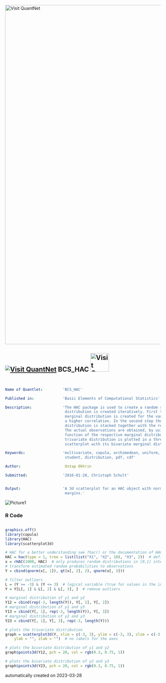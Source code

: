 [<img src="https://github.com/QuantLet/Styleguide-and-FAQ/blob/master/pictures/banner.png" width="1100" alt="Visit QuantNet">](http://quantlet.de/)

## [<img src="https://github.com/QuantLet/Styleguide-and-FAQ/blob/master/pictures/qloqo.png" alt="Visit QuantNet">](http://quantlet.de/) **BCS_HAC** [<img src="https://github.com/QuantLet/Styleguide-and-FAQ/blob/master/pictures/QN2.png" width="60" alt="Visit QuantNet 2.0">](http://quantlet.de/)

```yaml


Name of Quantlet:         'BCS_HAC'

Published in:             'Basic Elements of Computational Statistics'

Description:              'The HAC package is used to create a random sample. The
                           distribution is created iteratively. First the bivariate
                           marginal distribution is created for the variables, which have
                           a higher correlation. In the second step the bivariate marginal
                           distribution is stacked together with the remaining variable.
                           The actual observations are obtained, by using the quantile
                           function of the respective marginal distribution. The
                           trivariate distribution is plotted in a three dimensional
                           scatterplot with its bivariate marginal distributions.'

Keywords:                 'multivariate, copula, archimedean, uniform, gumbel, HAC, normal,
                           student, distribution, pdf, cdf'

Author:                    Ostap Okhrin

Submitted:                '2016-01-28, Christoph Schult'


Output:                   'A 3d scatterplot for an HAC object with normally and t distributed
                           margins.'

```

![Picture1](BCS_HAC.png)

### R Code
```r

graphics.off()
library(copula)
library(HAC)
library(scatterplot3d)

# HAC for a better understanding see ?hac() or the documentation of HAC
HAC = hac(type = 1, tree = list(list("X1", "X2", 10), "X3", 2))  # defines the structure of the object
x = rHAC(1000, HAC)  # only produces random distributions in [0,1] interval
# transform estimated random probabilities to observations
Y = cbind(qnorm(x[, 1]), qt(x[, 2], 2), qnorm(x[, 3]))

# filter outliers
L = (Y >= -3) & (Y <= 3)  # logical variable (true for values in the interval)
Y = Y[L[, 1] & L[, 2] & L[, 3], ]  # remove outliers

# marginal distribution of y1 and y2
Y12 = cbind(rep(-3, length(Y)), Y[, 1], Y[, 2])
# marginal distribution of y1 and y3
Y13 = cbind(Y[, 1], rep(-3, length(Y)), Y[, 3])
# marginal distribution of y2 and y3
Y23 = cbind(Y[, 1], Y[, 3], rep(-3, length(Y)))

# plots the trivariate distribution
graph = scatterplot3d(Y, xlim = c(-3, 3), ylim = c(-3, 3), zlim = c(-3, 3), pch = 20, color = rgb(1, 0.1, 0.2), xlab = "", 
    ylab = "", zlab = "")  # no labels for the axes

# plots the bivariate distribution of y1 and y2
graph$points3d(Y12, pch = 20, col = rgb(0.3, 0.75, 1))

# plots the bivariate distribution of y2 and y3
graph$points3d(Y23, pch = 20, col = rgb(0.3, 0.75, 1))

```

automatically created on 2023-03-28